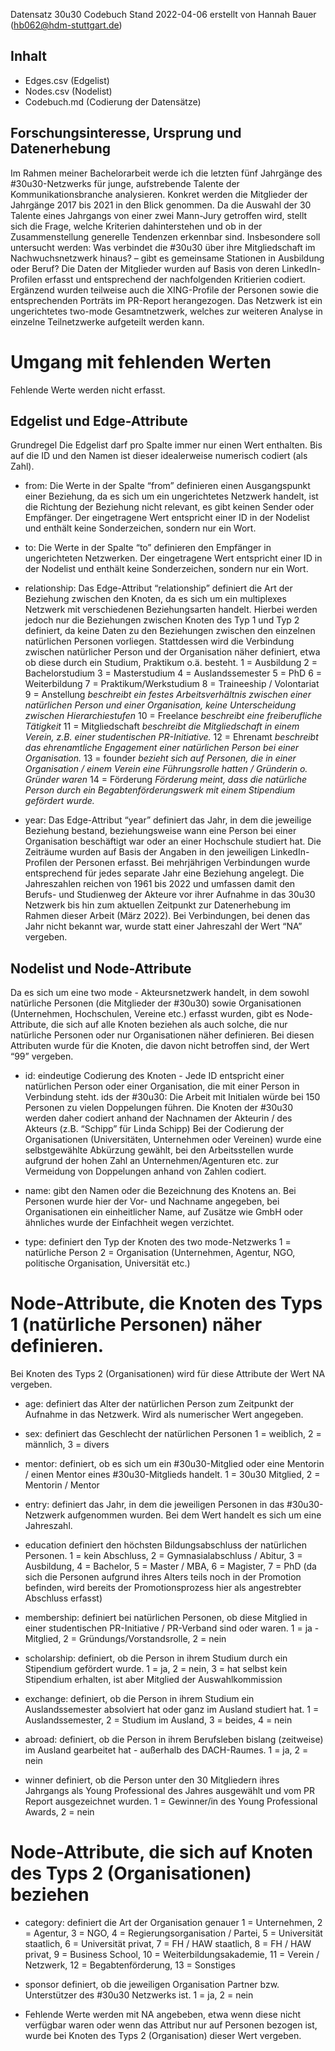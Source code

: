 Datensatz 30u30
Codebuch Stand 2022-04-06 
erstellt von Hannah Bauer (hb062@hdm-stuttgart.de)

## Inhalt
- Edges.csv (Edgelist)
- Nodes.csv (Nodelist)
- Codebuch.md (Codierung der Datensätze)

## Forschungsinteresse, Ursprung und Datenerhebung
Im Rahmen meiner Bachelorarbeit werde ich die letzten fünf Jahrgänge des #30u30-Netzwerks für junge, aufstrebende Talente der Kommunikationsbranche analysieren. Konkret werden die Mitglieder der Jahrgänge 2017 bis 2021 in den Blick genommen. Da die Auswahl der 30 Talente eines Jahrgangs von einer zwei Mann-Jury getroffen wird, stellt sich die Frage, welche Kriterien dahinterstehen und ob in der Zusammenstellung generelle Tendenzen erkennbar sind. Insbesondere soll untersucht werden: Was verbindet die #30u30 über ihre Mitgliedschaft im Nachwuchsnetzwerk hinaus? – gibt es gemeinsame Stationen in Ausbildung oder Beruf?
Die Daten der Mitglieder wurden auf Basis von deren LinkedIn-Profilen erfasst und entsprechend der nachfolgenden Kritierien codiert. Ergänzend wurden teilweise auch die XING-Profile der Personen sowie die entsprechenden Porträts im PR-Report herangezogen.
Das Netzwerk ist ein ungerichtetes two-mode Gesamtnetzwerk, welches zur weiteren Analyse in einzelne Teilnetzwerke aufgeteilt werden kann.

# Umgang mit fehlenden Werten 
Fehlende Werte werden nicht erfasst.

## Edgelist und Edge-Attribute
Grundregel Die Edgelist darf pro Spalte immer nur einen Wert enthalten. Bis auf die ID und den Namen ist dieser idealerweise numerisch codiert (als Zahl).

- from: Die Werte in der Spalte “from” definieren einen Ausgangspunkt einer Beziehung, da es sich um ein ungerichtetes Netzwerk handelt, ist die Richtung der Beziehung nicht relevant, es gibt keinen Sender oder Empfänger. Der eingetragene Wert entspricht einer ID in der Nodelist und enthält keine Sonderzeichen, sondern nur ein Wort.
- to: Die Werte in der Spalte “to” definieren den Empfänger in ungerichteten Netzwerken. Der eingetragene Wert entspricht einer ID in der Nodelist und enthält keine Sonderzeichen, sondern nur ein Wort.
- relationship: Das Edge-Attribut “relationship” definiert die Art der Beziehung zwischen den Knoten, da es sich um ein multiplexes Netzwerk mit verschiedenen Beziehungsarten handelt. Hierbei werden jedoch nur die Beziehungen zwischen Knoten des Typ 1 und Typ 2 definiert, da keine Daten zu den Beziehungen zwischen den einzelnen natürlichen Personen vorliegen. Stattdessen wird die Verbindung zwischen natürlicher Person und der Organisation näher definiert, etwa ob diese durch ein Studium, Praktikum o.ä. besteht.
1 = Ausbildung 2 = Bachelorstudium 3 = Masterstudium 4 = Auslandssemester 5 = PhD 6 = Weiterbildung 7 = Praktikum/Werkstudium 8 = Traineeship / Volontariat 9 = Anstellung *beschreibt ein festes Arbeitsverhältnis zwischen einer natürlichen Person und einer Organisation, keine Unterscheidung zwischen Hierarchiestufen* 
10 = Freelance *beschreibt eine freiberufliche Tätigkeit* 
11 = Mitgliedschaft *beschreibt die Mitgliedschaft in einem Verein, z.B. einer studentischen PR-Initiative.* 
12 = Ehrenamt *beschreibt das ehrenamtliche Engagement einer natürlichen Person bei einer Organisation.* 
13 = founder *bezieht sich auf Personen, die in einer Organisation / einem Verein eine Führungsrolle hatten / Gründerin o. Gründer waren*
14 = Förderung *Förderung meint, dass die natürliche Person durch ein Begabtenförderungswerk mit einem Stipendium gefördert wurde.* 

- year: Das Edge-Attribut “year” definiert das Jahr, in dem die jeweilige Beziehung bestand, beziehungsweise wann eine Person bei einer Organisation beschäftigt war oder an einer Hochschule studiert hat. Die Zeiträume wurden auf Basis der Angaben in den jeweiligen LinkedIn-Profilen der Personen erfasst. Bei mehrjährigen Verbindungen wurde entsprechend für jedes separate Jahr eine Beziehung angelegt. Die Jahreszahlen reichen von 1961 bis 2022 und umfassen damit den Berufs- und Studienweg der Akteure vor ihrer Aufnahme in das 30u30 Netzwerk bis hin zum aktuellen Zeitpunkt zur Datenerhebung im Rahmen dieser Arbeit (März 2022). Bei Verbindungen, bei denen das Jahr nicht bekannt war, wurde statt einer Jahreszahl der Wert “NA” vergeben.

## Nodelist und Node-Attribute
Da es sich um eine two mode - Akteursnetzwerk handelt, in dem sowohl natürliche Personen (die Mitglieder der #30u30) sowie Organisationen (Unternehmen, Hochschulen, Vereine etc.) erfasst wurden, gibt es Node-Attribute, die sich auf alle Knoten beziehen als auch solche, die nur natürliche Personen oder nur Organisationen näher definieren. Bei diesen Attributen wurde für die Knoten, die davon nicht betroffen sind, der Wert “99” vergeben.

- id: eindeutige Codierung des Knoten - Jede ID entspricht einer natürlichen Person oder einer Organisation, die mit einer Person in Verbindung steht. ids der #30u30: Die Arbeit mit Initialen würde bei 150 Personen zu vielen Doppelungen führen. Die Knoten der #30u30 werden daher codiert anhand der Nachnamen der Akteurin / des Akteurs (z.B. “Schipp” für Linda Schipp) 
Bei der Codierung der Organisationen (Universitäten, Unternehmen oder Vereinen) wurde eine selbstgewählte Abkürzung gewählt, bei den Arbeitsstellen wurde aufgrund der hohen Zahl an Unternehmen/Agenturen etc.  zur Vermeidung von Doppelungen anhand von Zahlen codiert.

- name:  gibt den Namen oder die Bezeichnung des Knotens an. Bei Personen wurde hier der Vor- und Nachname angegeben, bei Organisationen ein einheitlicher Name, auf Zusätze wie GmbH oder ähnliches wurde der Einfachheit wegen verzichtet.

- type: definiert den Typ der Knoten des two mode-Netzwerks 
1 = natürliche Person 
2 = Organisation (Unternehmen, Agentur, NGO, politische Organisation, Universität etc.)

# Node-Attribute, die Knoten des Typs 1 (natürliche Personen) näher definieren. 
Bei Knoten des Typs 2 (Organisationen) wird für diese Attribute der Wert NA vergeben.

- age: definiert das Alter der natürlichen Person zum Zeitpunkt der Aufnahme in das Netzwerk. Wird als numerischer Wert angegeben.

- sex: definiert das Geschlecht der natürlichen Personen
1 = weiblich, 2 = männlich, 3 = divers

- mentor: definiert, ob es sich um ein #30u30-Mitglied oder eine Mentorin / einen Mentor eines #30u30-Mitglieds handelt.
1 = 30u30 Mitglied, 2 = Mentorin / Mentor

- entry: definiert das Jahr, in dem die jeweiligen Personen in das #30u30-Netzwerk aufgenommen wurden. Bei dem Wert handelt es sich um eine Jahreszahl. 

- education definiert den höchsten Bildungsabschluss der natürlichen Personen.
1 = kein Abschluss,
2 = Gymnasialabschluss / Abitur,
3 = Ausbildung, 
4 = Bachelor,
5 = Master / MBA,
6 = Magister, 
7 = PhD (da sich die Personen aufgrund ihres Alters teils noch in der Promotion befinden, wird bereits der Promotionsprozess hier als angestrebter Abschluss erfasst)

- membership: definiert bei natürlichen Personen, ob diese Mitglied in einer studentischen PR-Initiative / PR-Verband sind oder waren.
1 = ja - Mitglied, 2 = Gründungs/Vorstandsrolle, 2 = nein

- scholarship: definiert, ob die Person in ihrem Studium durch ein Stipendium gefördert wurde. 
1 = ja, 2 = nein, 3 = hat selbst kein Stipendium erhalten, ist aber Mitglied der Auswahlkommission

- exchange: definiert, ob die Person in ihrem Studium ein Auslandssemester absolviert hat oder ganz im Ausland studiert hat. 
1 = Auslandssemester, 
2 = Studium im Ausland, 
3 = beides,
4 = nein

- abroad: definiert, ob die Person in ihrem Berufsleben bislang (zeitweise) im Ausland gearbeitet hat - außerhalb des DACH-Raumes. 
1 = ja, 2 = nein

- winner definiert, ob die Person unter den 30 Mitgliedern ihres Jahrgangs als Young Professional des Jahres ausgewählt und vom PR Report ausgezeichnet wurden. 
1 = Gewinner/in des Young Professional Awards, 
2 = nein

# Node-Attribute, die sich auf Knoten des Typs 2 (Organisationen) beziehen

- category: definiert die Art der Organisation genauer
1 = Unternehmen, 
2 = Agentur, 
3 = NGO, 
4 = Regierungsorganisation / Partei, 
5 = Universität staatlich, 
6 = Universität privat, 
7 = FH / HAW staatlich, 
8 = FH / HAW privat, 
9 = Business School, 
10 = Weiterbildungsakademie, 
11 = Verein / Netzwerk, 
12 = Begabtenförderung,
13 = Sonstiges

- sponsor definiert, ob die jeweiligen Organisation Partner bzw. Unterstützer des #30u30 Netzwerks ist. 
1 = ja, 
2 = nein

- Fehlende Werte werden mit NA angebeben, etwa wenn diese nicht verfügbar waren oder wenn das Attribut nur auf Personen bezogen ist, wurde bei Knoten des Typs 2 (Organisation) dieser Wert vergeben.
